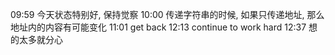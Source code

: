 09:59 今天状态特别好, 保持觉察
10:00 传递字符串的时候, 如果只传递地址, 那么地址内的内容有可能变化
11:01 get back
12:13 continue to work hard
12:37 想的太多就分心